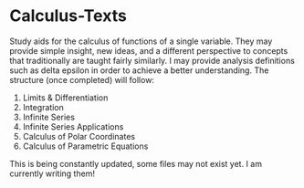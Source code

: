 # Calculus-Texts
Study aids for the calculus of functions of a single variable. They may provide simple insight, new ideas, and a different perspective to concepts that traditionally are taught fairly similarly. I may provide analysis definitions such as delta epsilon in order to achieve a better understanding.
The structure (once completed) will follow: 
1. Limits & Differentiation
2. Integration
3. Infinite Series 
4. Infinite Series Applications
5. Calculus of Polar Coordinates
6. Calculus of Parametric Equations

This is being constantly updated, some files may not exist yet. I am currently writing them!

